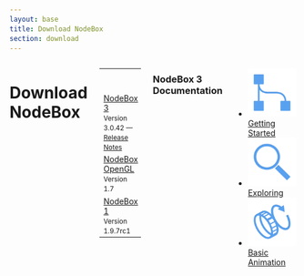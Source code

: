```yaml
---
layout: base
title: Download NodeBox
section: download
---
```


<div class="sixteen columns">
  <h1>Download NodeBox</h1>


  <table id="download-table" class="sixteen columns">
    <tr class="platforms">
      <th class="version"></th>
      <th class="mac">Mac OS X</th>
      <th class="windows">Windows</th>
      <th class="linux">Linux</th>
    </tr>
    <tr>
      <td class="version"><a href="/node/">NodeBox 3</a><br><small>Version 3.0.42 — <a href="/node/release-notes.html">Release Notes</a></small></td>
      <td class="mac"><a href="https://secure.nodebox.net/downloads/NodeBox-3.0.42.zip" class="button">Download</a></td>
      <td class="windows"><a href="https://secure.nodebox.net/downloads/nodebox-3.0.42-setup.exe" class="button">Download</a></td>
      <td class="linux"><a href="javascript:showLinuxDownloadInstructions()" class="button">Instructions</a></td>
    </tr>
    <tr>
      <td class="version"><a href="/opengl/">NodeBox OpenGL</a><br><small>Version 1.7</small></td>
      <td colspan="3" class="mac windows linux"><a href="https://secure.nodebox.net/downloads/nodebox-gl-1.7.zip" class="button">Download</a></td>
    </tr>
    <tr>
      <td class="version"><a href="/code/">NodeBox 1</a><br><small>Version 1.9.7rc1</small></td>
      <td class="mac"><a href="https://secure.nodebox.net/downloads/NodeBox-1.9.7rc1.zip" class="button">Download</a></td>
      <td><em>N/A</em></td>
      <td><em>N/A</em></td>
    </tr>
  </table>

  <div id="nodebox-3-linux-instructions" style="display:none;" class="popup">
    <a class="close-button" href="javascript:hideLinuxDownloadInstructions();">x</a>
    <h3>Downloading NodeBox 3 for Linux</h3>
    <p>We don't have a package ready, but executing the following commands in the terminal will get you going:</p>
    <pre>
       sudo apt-get install git-core openjdk-7-jdk ant
       git clone git://github.com/nodebox/nodebox.git
       cd nodebox
       ant run
    </pre>
  </div>

  <h3>NodeBox 3 Documentation</h3>

  <ul id="bootcamp">
    <li class="three columns">
      <a href="/node/documentation/tutorial/getting-started.html">
        <img src="/media/node/documentation/index-getting-started.png">
        <span>Getting Started</span>
      </a>
    </li>
    <li class="three columns">
      <a href="/node/documentation/tutorial/exploring.html">
        <img src="/media/node/documentation/index-exploring.png">
        <span>Exploring</span>
      </a>
    </li>
    <li class="three columns">
      <a href="/node/documentation/tutorial/animation.html">
        <img src="/media/node/documentation/index-animation.png">
        <span>Basic Animation</span>
      </a>
    </li>
  </ul>

</div>

<script>
  var os = 'other';
  if (navigator.appVersion.indexOf('Win') != -1) os = 'windows';
  if (navigator.appVersion.indexOf('Mac') != -1) os = 'mac';
  if (navigator.appVersion.indexOf('Linux') != -1 || navigator.userAgent.indexOf('Linux') != -1 || navigator.userAgent.indexOf('Unix') != -1) os = 'linux';

  $('.' + os).addClass('highlight');

  function showLinuxDownloadInstructions() {
    $('#nodebox-3-linux-instructions').show();
  }

  function hideLinuxDownloadInstructions() {
    $('#nodebox-3-linux-instructions').hide();
  }


</script>
